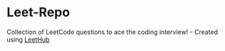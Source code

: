 # Leet-Repo
Collection of LeetCode questions to ace the coding interview! - Created using [LeetHub](https://github.com/QasimWani/LeetHub)
